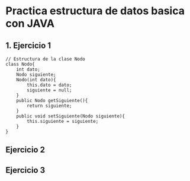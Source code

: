 # Practica estructura de datos basica con JAVA
## 1. Ejercicio 1
    // Estructura de la clase Nodo 
    class Nodo{
        int dato;
        Nodo siguiente;
        Nodo(int dato){
            this.dato = dato;
            siguiente = null;
        }
        public Nodo getSiguiente(){
            return siguiente;
        }
        public void setSiguiente(Nodo siguiente){
            this.siguiente = siguiente;
        }
    }
## Ejercicio 2
## Ejercicio 3
